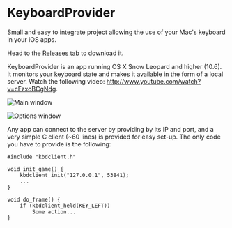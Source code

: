 # KeyboardProvider

Small and easy to integrate project allowing the use of your Mac's keyboard in your iOS apps.

Head to the [Releases tab](https://github.com/Brunni132/KeyboardProvider/releases) to download it.

KeyboardProvider is an app running OS X Snow Leopard and higher (10.6). It monitors your keyboard state and makes it available in the form of a local server. Watch the following video: http://www.youtube.com/watch?v=cFzxoBCgNdg.

![Main window](https://raw.github.com/Brunni132/KeyboardProvider/master/Doc/img/screenshot01.png)

![Options window](https://raw.github.com/Brunni132/KeyboardProvider/master/Doc/img/screenshot02.png)

Any app can connect to the server by providing by its IP and port, and a very simple C client (~60 lines) is provided for easy set-up. The only code you have to provide is the following:

	#include "kbdclient.h"

	void init_game() {
	    kbdclient_init("127.0.0.1", 53841);
	    ...
	}

	void do_frame() {
	    if (kbdclient_held(KEY_LEFT))
	        Some action...
	}
